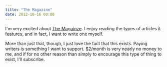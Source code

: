 ```yaml
---
title: "The Magazine"
date: 2012-10-16 00:00
---
```


<import><p>I'm very excited about <a href="http://the-magazine.org">The Magainze</a>. I enjoy reading the types of articles it features, and in fact, I want to write one myself.</p>

<p>More than just that, though, I just love the fact that this exists. Paying writers is something I want to support. $2/month is very nearly no money to me, and if for no other reason than simply to encourage this type of thing to exist, I'll subscribe.</p></import>

<!-- more -->

